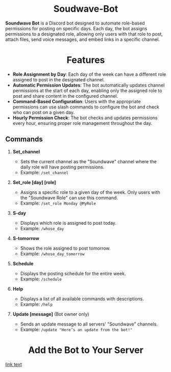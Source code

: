 <h1 align=center> Soudwave-Bot </h1>

**Soundwave Bot** is a Discord bot designed to automate role-based permissions for posting on specific days. Each day, the bot assigns permissions to a designated role, allowing only users with that role to post, attach files, send voice messages, and embed links in a specific channel.


<h1 align=center> Features </h2>

- **Role Assignment by Day**: Each day of the week can have a different role assigned to post in the designated channel.
- **Automatic Permission Updates**: The bot automatically updates channel permissions at the start of each day, enabling only the assigned role to post and share content in the configured channel.
- **Command-Based Configuration**: Users with the appropriate permissions can use slash commands to configure the bot and check who can post on a given day.
- **Hourly Permission Check**: The bot checks and updates permissions every hour, ensuring proper role management throughout the day.

## Commands

1. **Set_channel**
   - Sets the current channel as the "Soundwave" channel where the daily role will have posting permissions.
   - Example: `/set_channel`
   
2. **Set_role [day] [role]**
   - Assigns a specific role to a given day of the week. Only users with the "Soundwave Role" can use this command.
   - Example: `/set_role Monday @MyRole`
   
3. **S-day**
   - Displays which role is assigned to post today.
   - Example: `/whose_day`
   
4. **S-tomorrow**
   - Shows the role assigned to post tomorrow.
   - Example: `/whose_day_tomorrow`
   
5. **Schedule**
   - Displays the posting schedule for the entire week.
   - Example: `/schedule`
   
6. **Help**
   - Displays a list of all available commands with descriptions.
   - Example: `/help`
   
7. **Update [message]** (Bot owner only)
   - Sends an update message to all servers' "Soundwave" channels.
   - Example: `/update "Here’s an update from the bot!"`
<h1 align=center>Add the Bot to Your Server</h1>

<a href="https://discord.com/oauth2/authorize?client_id=1289690644310392884&permissions=268437520&integration_type=0&scope=bot
">link text</a>

